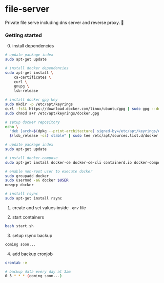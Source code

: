 # file-server

Private file serve including dns server and reverse proxy. 📁

### Getting started

0. install dependencies

```bash
# update package index
sudo apt-get update

# install docker dependencies
sudo apt-get install \
    ca-certificates \
    curl \
    gnupg \
    lsb-release

# install docker gpg key
sudo mkdir -p /etc/apt/keyrings
curl -fsSL https://download.docker.com/linux/ubuntu/gpg | sudo gpg --dearmor -o /etc/apt/keyrings/docker.gpg
sudo chmod a+r /etc/apt/keyrings/docker.gpg

# setup docker repository
echo \
  "deb [arch=$(dpkg --print-architecture) signed-by=/etc/apt/keyrings/docker.gpg] https://download.docker.com/linux/ubuntu \
  $(lsb_release -cs) stable" | sudo tee /etc/apt/sources.list.d/docker.list > /dev/null

# update package index
sudo apt-get update

# install docker-compose
sudo apt-get install docker-ce docker-ce-cli containerd.io docker-compose-plugin docker-compose

# enable non-root user to execute docker
sudo groupadd docker
sudo usermod -aG docker $USER
newgrp docker

# install rsync
sudo apt-get install rsync
```

1. create and set values inside `.env` file

2. start containers

```bash
bash start.sh
```

3. setup rsync backup

```bash
coming soon...
```

4. add backup cronjob

```bash
crontab -e

# backup data every day at 3am
0 3 * * * (coming soon...)
```
